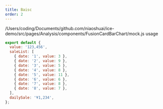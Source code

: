 ```yaml
---
title: Baisc
order: 2
---
```


/Users/coding/Documents/github.com/niaoshuai/ice-demo/src/pages/Analysis/components/FusionCardBarChart/mock.js usage
```jsx
export default {
  value: '123,456',
  saleList: [
    { date: '1', value: 3 },
    { date: '2', value: 9 },
    { date: '3', value: 5 },
    { date: '4', value: 8 },
    { date: '5', value: 11 },
    { date: '6', value: 6 },
    { date: '7', value: 8 },
    { date: '8', value: 7 },
  ],
  dailySale: '¥1,234',
};
```